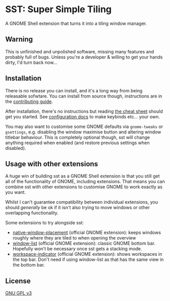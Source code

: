 # SST: Super Simple Tiling
A GNOME Shell extension that turns it into a tiling window manager.

## Warning
This is unfinished and unpolished software, missing many features and probably full of bugs. Unless you're a developer & willing to get your hands dirty, I'd turn back now...

## Installation
There is no release you can install, and it's a long way from being releasable sofwtare. You can install from source though, instructions are in the [contributing guide](CONTRIBUTING.md).

After installation, there's no instructions but reading [the cheat sheet](docs/cheatsheet.md) should get you started. See [configuration docs](docs/config.md) to make keybinds etc... your own.

You may also want to customise some GNOME defaults via `gnome-tweaks` or `gsettings`, e.g. disabling the window maximise button and altering window titlebar behaviour. This is completely optional though, sst will change anything required when enabled (and restore previous settings when disabled).

## Usage with other extensions
A huge win of building sst as a GNOME Shell extension is that you still get all of the functionality of GNOME, including extensions. That means you can combine sst with other extensions to customise GNOME to work exactly as you want.

Whilst I can't guarantee compatibility between individual extensions, you should *generally* be ok if it isn't also trying to move windows or other overlapping functionality.

Some extensions to try alongside sst:
 - [native-window-placement](https://extensions.gnome.org/extension/18/native-window-placement/) (official GNOME extension): keeps windows roughly where they are tiled to when opening the overview
 - [window-list](https://extensions.gnome.org/extension/602/window-list/) (official GNOME extension): classic GNOME bottom bar. Hopefully won't be necessary once sst gets a stacking mode.
 - [workspace-indicator](https://extensions.gnome.org/extension/21/workspace-indicator/) (official GNOME extension): shows workspaces in the top bar. Don't need if using window-list as that has the same view in the bottom bar.

## License
[GNU GPL v3](LICENSE)